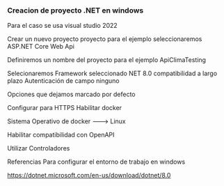 ### Creacion de proyecto .NET en windows

Para el caso se usa visual studio 2022

Crear un nuevo proyecto proyecto
para el ejemplo seleccionaremos  ASP.NET Core  Web Api

Definiremos un nombre del proyecto para el ejemplo ApiClimaTesting


Selecionaremos Framework seleccionado  NET 8.0  compatibilidad a largo plazo
Autenticación de campo ninguno 

Opciones que dejamos marcado por defecto

Configurar  para HTTPS
Habilitar docker

Sistema Operativo de docker ---> Linux

Habilitar compatibilidad con OpenAPI

Utilizar Controladores








Referencias
Para configurar el entorno de trabajo en windows 

https://dotnet.microsoft.com/en-us/download/dotnet/8.0